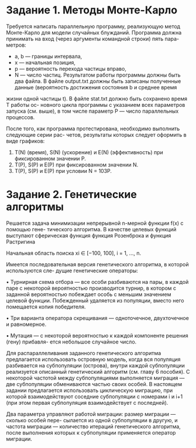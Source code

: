 # Задание 1. Методы Монте-Карло

Требуется написать параллельную программу, реализующую метод Монте-Карло для модели случайных блужданий.
Программа должна принимать на вход (через аргументы командной строки) пять пара-метров:

* a, b — границы интервала,
* x — начальная позиция,
* p — вероятность перехода частицы вправо,
* N — число частиц.
Результатом работы программы должны быть два файла. В файле output.txt должны
быть записаны полученные данные (вероятность достижения состояния b и среднее время

жизни одной частицы t). В файле stat.txt должно быть сохранено время T работы ос-
новного цикла программы с указанием всех параметров запуска (см. выше), в том числе
параметр P — число параллельных процессов.

После того, как программа протестирована, необходимо выполнить следующие серии рас-
четов, результаты которых следует оформить в виде графиков:

1. T(N) (время), S(N) (ускорение) и E(N) (эффективность) при фиксированном значении P.
2. T(P), S(P) и E(P) при фиксированном значении N.
3. T(P), S(P) и E(P) при условии N = 103P.

# Задание 2. Генетические алгоритмы

Решается задача минимизации непрерывной n-мерной функции f(x) с помощью гене-
тического алгоритма. В качестве целевых функций выступают сферическая функция 
функция Розенброка и функция Растригина

Начальная область поиска xi ∈ [−100, 100], i = 1, ..., n.

Имеется последовательная версия генетического алгоритма, в которой используются сле-
дущие генетические операторы:

• Турнирная схема отбора — все особи разбиваются на пары, в каждой паре с некоторой
вероятностью производится турнир, в котором с заданной вероятностью побеждает
особь с меньшим значением целевой функции. Побежденный удаляется из популяции,
вместо него помещается копия победителя.


• Три варианта оператора скрещивания — одноточечное, двухточечное и равномерное.

• Мутация — с некоторой вероятностью к каждой компоненте решения (гену) прибавля-
ется небольшое случайное число.

Для распараллеливания заданного генетического алгоритма предлагается использовать
островную модель, когда вся популяция разбивается на субпопуляции (острова), внутри
каждой субпопуляции реализуется описанный генетический алгоритм (см. главу 6 пособия).
С некоторой частотой между субпопуляциями выполняется миграция — две субпопуляции
обмениваются частью своих особей.
В настоящем задании предлагается использовать циклическую миграцию, при которой
взаимодействуют соседние субпопуляции с номерами i и i+1 (при этом первая субпопуляция
взаимодействует с последней).

Два параметра управляют работой миграции: размер миграции — сколько особей пере-
сылается из одной субпопуляции в другую, и частота миграции — количество итераций
генетического алгоритма, после выполнения которых к субпопуляции применяется оператор
миграции.
